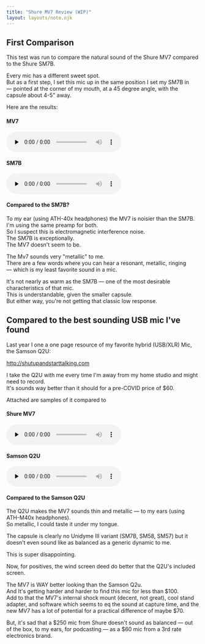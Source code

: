 ```yaml
---
title: "Shure MV7 Review (WIP)"
layout: layouts/note.njk
---
```


## First Comparison

This test was run to compare the natural sound of the Shure MV7 compared to the Shure SM7B.

Every mic has a different sweet spot.  
But as a first step, I set this mic up in the same position I set my SM7B in — pointed at the corner of my mouth, at a 45 degree angle, with the capsule about 4-5" away.

Here are the results:

#### MV7

<audio controls preload="none">
  <source src="https://s3-us-west-2.amazonaws.com/shutupandstarttalking.com/sm7b-vs-mv7_mv7.mp3" type="audio/mpeg" />
  <p>
    Your browser does not support the audio tag. a <a href="https://s3-us-west-2.amazonaws.com/shutupandstarttalking.com/sm7b-vs-mv7_mv7.mp3">link to the audio</a> instead.</p>
  </p>
</audio>

#### SM7B

<audio controls preload="none">
  <source src="https://s3-us-west-2.amazonaws.com/shutupandstarttalking.com/sm7b-vs-mv7_sm7b.mp3" type="audio/mpeg" />
  <p>
    Your browser does not support the audio tag. a <a href="https://s3-us-west-2.amazonaws.com/shutupandstarttalking.com/sm7b-vs-mv7_sm7b.mp3">link to the audio</a> instead.</p>
  </p>
</audio>

#### Compared to the SM7B?

To my ear (using ATH-40x headphones) the MV7 is noisier than the SM7B.  
I'm using the same preamp for both.  
So I suspect this is electromagnetic interference noise.  
The SM7B is exceptionally.  
The MV7 doesn't seem to be.

The Mv7 sounds very "metallic" to me.  
There are a few words where you can hear a resonant, metallic, ringing — which is my least favorite sound in a mic.

It's not nearly as warm as the SM7B — one of the most desirable characteristics of that mic.  
This is understandable, given the smaller capsule.  
But either way, you're not getting that classic low response.  



## Compared to the best sounding USB mic I've found

Last year I one a one page resource of my favorite hybrid (USB/XLR) Mic, the Samson Q2U:

http://shutupandstarttalking.com

I take the Q2U with me every time I'm away from my home studio and might need to record.  
It's sounds way better than it should for a pre-COVID price of $60.

Attached are samples of it compared to 

#### Shure MV7

<audio controls preload="none">
  <source src="https://s3-us-west-2.amazonaws.com/shutupandstarttalking.com/mv7-vs-q2u_mv7.mp3" type="audio/mpeg" />
  <p>
    Your browser does not support the audio tag. a <a href="https://s3-us-west-2.amazonaws.com/shutupandstarttalking.com/sm7b-vs-mv7_mv7.mp3">link to the audio</a> instead.</p>
  </p>
</audio>

#### Samson Q2U

<audio controls preload="none">
  <source src="https://s3-us-west-2.amazonaws.com/shutupandstarttalking.com/mv7-vs-q2u_q2u.mp3" type="audio/mpeg" />
  <p>
    Your browser does not support the audio tag. a <a href="https://s3-us-west-2.amazonaws.com/shutupandstarttalking.com/sm7b-vs-mv7_sm7b.mp3">link to the audio</a> instead.</p>
  </p>
</audio>

#### Compared to the Samson Q2U

The Q2U makes the MV7 sounds thin and metallic — to my ears (using ATH-M40x headphones).  
So metallic, I could taste it under my tongue.  

The capsule is clearly no Unidyme III variant (SM7B, SM58, SM57) but it doesn't even sound like as balanced as a generic dynamic to me.

This is super disappointing.  

Now, for positives, the wind screen deed do better that the Q2U's included screen.

The MV7 is WAY better looking than the Samson Q2u.  
And It's getting harder and harder to find this mic for less than $100.  
Add to that the MV7's internal shock mount (decent, not great), cool stand adapter, and software which seems to eq the sound at capture time, and the new MV7 has a lot of potential for a practical difference of maybe $70.  

But, it's sad that a $250 mic from Shure doesn't sound as balanced — out of the box, to my ears, for podcasting — as a $60 mic from a 3rd rate electronics brand.